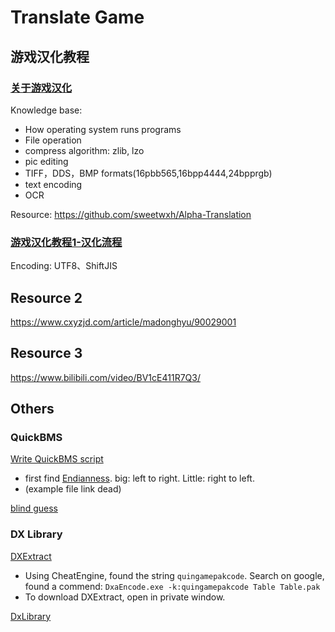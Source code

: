 # Translate Game

## 游戏汉化教程

### [关于游戏汉化](https://www.cnblogs.com/sweetwxh/archive/2013/02/08/game_localization_tutorial_start.html)

Knowledge base:

- How operating system runs programs
- File operation
- compress algorithm: zlib, lzo
- pic editing
- TIFF，DDS，BMP formats(16pbb565,16bpp4444,24bpprgb)
- text encoding
- OCR

Resource: <https://github.com/sweetwxh/Alpha-Translation>

### [游戏汉化教程1-汉化流程](https://www.cnblogs.com/sweetwxh/archive/2013/02/15/game_localization_tutorial_1.html)

Encoding: UTF8、ShiftJIS

## Resource 2

<https://www.cxyzjd.com/article/madonghyu/90029001>

## Resource 3

<https://www.bilibili.com/video/BV1cE411R7Q3/>

## Others

### QuickBMS

[Write QuickBMS script](https://www.vg-resource.com/thread-28180.html)

- first find [Endianness](https://zh.wikipedia.org/wiki/%E5%AD%97%E8%8A%82%E5%BA%8F). big: left to right. Little: right to left.
- (example file link dead)

[blind guess](http://aluigi.altervista.org/quickbms/comtype_scan.htm)

### DX Library

[DXExtract](https://himeworks.com/tools/dxextract/)

- Using CheatEngine, found the string `quingamepakcode`. Search on google, found a commend: `DxaEncode.exe -k:quingamepakcode Table Table.pak`
- To download DXExtract, open in private window.

[DxLibrary](http://nagarei.github.io/DxLibEx/index.html)
